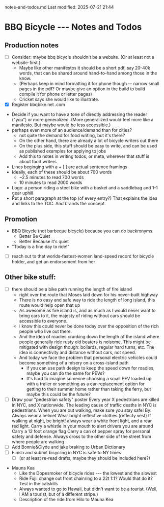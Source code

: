 notes-and-todos.md
Last modified: 2025-07-21 21:44

# BBQ Bicycle --- Notes and Todos


## Production notes
* [ ] Consider: maybe bbq bicycle shouldn't be a website. (Or at least not a website-first.)
	* Maybe like other manifestos it should be a short pdf, say 20-40k words, that can be shared around hand-to-hand among those in the know. 
	* (Perhaps keep in mind formatting it for phone though -- narrow small pages in the pdf? Or maybe give an option in the build to build compile it for phone or letter pages)
	* Cricket says she would like to illustrate.
* [X] Register bbqbike.net .com
* Decide if you want to have a tone of directly addressing the reader ("you") or more generalized. (More generalized would feel more like a manifesto. But maybe would be less accessible.)
* perhaps even more of an audience/demand than for cities?
	* not quite the demand for food writing, but it's there?
	* On the other hand, there are already a lot of bicycle writers out there
	* On the plus side, this stuff should be easy to write, and can be used as published examples for applying to jobs
	* Add this to notes in writing todos, or meta, wherever that stuff is about food writers
* Lines beginging with a + [ ] are actual sentence framings
* Ideally, each of these should be about 700 words
	* ~2.5 minutes to read 700 words
	* 10 minutes to read 2000 words
* Logo: a person riding a steel bike with a basket and a saddlebag and 1-1 gear uphill
* Put a short paragraph at the top (of every entry?) That explains the idea and links to the TOC. And brands the concept.

## Promotion
* BBQ Bicycle (not barbeque bicycle) because you can do backronyms:
	* Better Be Quiet
	* Better Because it's quiet
* "Today is a fine day to ride!"
* [ ] reach out to that worlds-fastest-women land-speed record for bicycle holder, and get an endorsement from her


## Other bike stuff:
* [ ] there should be a bike path running the length of fire island 
	* right over the route that Moses laid down for his never-built highway
	* There is no easy and safe way to ride the length of long island, this route would help open that up
	* As awesome as fire island is, and as much as I would never want to bring cars to it, the majesty of riding without cars should be accessible to everyone.
	* I know this could never be done today over the opposition of the rich people who live out there.
	* And the idea of roadies cranking down the length of the island where people generally ride rusty old beaters is noisome. This might be mitigated with design though: bollards, regular hard turns, etc. The idea is connectivity and distance without cars, not speed.
	* And today we face the problem that personal electric vehicles could become something of a misery on a cross-island path
		* if you can use path design to keep the speed down for roadies, maybe you can do the same for PEVs?
		* It's hard to imagine someone choosing a small PEV loaded up with a trailer or something as a car-replacement option for getting to their summer home rather than taking the ferry, but maybe this could be the future?
* [ ] Draw your "pedestrian safety" poster
	Every year X pedestrians are killed in NYC, and X nationwide. The leading cause of traffic deaths in NYC is pedestrians.
	When you are out walking, make sure you stay safe!
	By:
		Always wear a helmet
		Wear bright reflective clothes
			(reflecty vest)
		If walking at night, be bright! always wear a white front light, and a rear red light.
		Carry a whistle in your mouth to alert drivers you are around
		Carry a 12 foot orange flag
		Carry a can of pepper spray for personal safety and defense.
		Always cross to the other side of the street from where people are walking
* [ ] Add Bonnie&Clyde and jake braking to Urban Dictionary
* [ ] Finish and submit bicycling in NYC is safe to NY times
	* [ ] (or at least re-read drafts, maybe they should be included here?)
* Mauna Kea
	* Like the Dopesmoker of bicycle rides --- the lowest and the slowest
	* Ride Fuji: change out front chainring to a 22t 1:1? Would that do it? Test in the catskills
	* Always wanted to go to Hawaii, but didn't want to be a tourist. (Well, I AM a tourist, but of a different stripe.)
	* Description of the ride from Hilo to Mauna Kea



